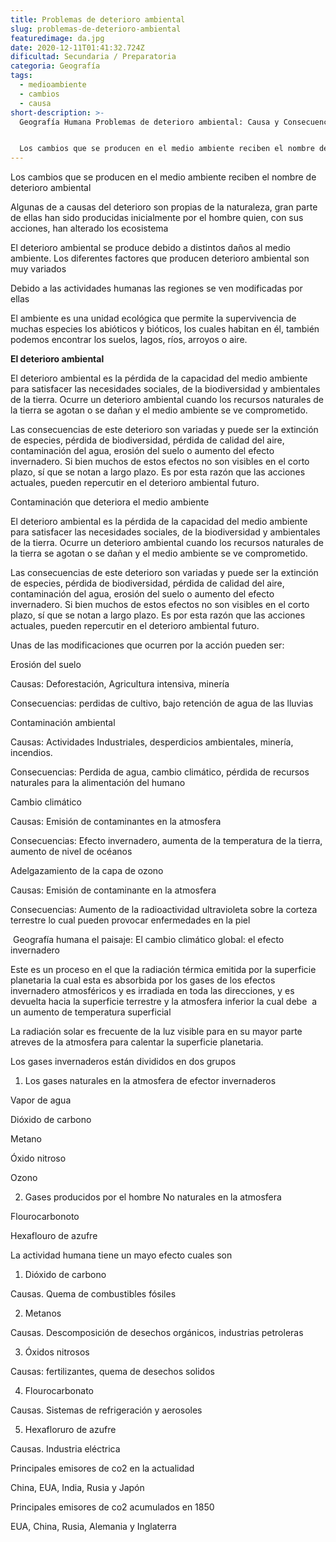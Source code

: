 ```yaml
---
title: Problemas de deterioro ambiental
slug: problemas-de-deterioro-ambiental
featuredimage: da.jpg
date: 2020-12-11T01:41:32.724Z
dificultad: Secundaria / Preparatoria
categoria: Geografía
tags:
  - medioambiente
  - cambios
  - causa
short-description: >-
  Geografía Humana Problemas de deterioro ambiental: Causa y Consecuencias 


  Los cambios que se producen en el medio ambiente reciben el nombre de deterioro ambiental
---
```

Los cambios que se producen en el medio ambiente reciben el nombre de deterioro ambiental  

Algunas de a causas del deterioro son propias de la naturaleza, gran parte de ellas han sido producidas inicialmente por el hombre quien, con sus acciones, han alterado los ecosistema 

El deterioro ambiental se produce debido a distintos daños al medio ambiente. Los diferentes factores que producen deterioro ambiental son muy variados

Debido a las actividades humanas las regiones se ven modificadas por ellas 

El ambiente es una unidad ecológica que permite la supervivencia de muchas especies los abióticos y bióticos, los cuales habitan en él, también podemos encontrar los suelos, lagos, ríos, arroyos o aire. 

**El deterioro ambiental**

El deterioro ambiental es la pérdida de la capacidad del medio ambiente para satisfacer las necesidades sociales, de la biodiversidad y ambientales de la tierra. Ocurre un deterioro ambiental cuando los recursos naturales de la tierra se agotan o se dañan y el medio ambiente se ve comprometido.



Las consecuencias de este deterioro son variadas y puede ser la extinción de especies, pérdida de biodiversidad, pérdida de calidad del aire, contaminación del agua, erosión del suelo o aumento del efecto invernadero. Si bien muchos de estos efectos no son visibles en el corto plazo, sí que se notan a largo plazo. Es por esta razón que las acciones actuales, pueden repercutir en el deterioro ambiental futuro.

Contaminación que deteriora el medio ambiente

El deterioro ambiental es la pérdida de la capacidad del medio ambiente para satisfacer las necesidades sociales, de la biodiversidad y ambientales de la tierra. Ocurre un deterioro ambiental cuando los recursos naturales de la tierra se agotan o se dañan y el medio ambiente se ve comprometido.



Las consecuencias de este deterioro son variadas y puede ser la extinción de especies, pérdida de biodiversidad, pérdida de calidad del aire, contaminación del agua, erosión del suelo o aumento del efecto invernadero. Si bien muchos de estos efectos no son visibles en el corto plazo, sí que se notan a largo plazo. Es por esta razón que las acciones actuales, pueden repercutir en el deterioro ambiental futuro.

Unas de las modificaciones que ocurren por la acción pueden ser: 

Erosión del suelo 

Causas: Deforestación, Agricultura intensiva, minería 

Consecuencias: perdidas de cultivo, bajo retención de agua de las lluvias 



Contaminación ambiental 

Causas: Actividades Industriales, desperdicios ambientales, minería, incendios.

Consecuencias: Perdida de agua, cambio climático, pérdida de recursos naturales para la alimentación del humano 



Cambio climático 

Causas: Emisión de contaminantes en la atmosfera 

Consecuencias: Efecto invernadero, aumenta de la temperatura de la tierra, aumento de nivel de océanos 



Adelgazamiento de la capa de ozono 

Causas: Emisión de contaminante en la atmosfera 

Consecuencias: Aumento de la radioactividad ultravioleta sobre la corteza terrestre lo cual pueden provocar enfermedades en la piel 



 Geografía humana el paisaje: El cambio climático global: el efecto invernadero 



Este es un proceso en el que la radiación térmica emitida por la superficie planetaria la cual esta es absorbida por los gases de los efectos invernadero atmosféricos y es irradiada en toda las direcciones, y es devuelta hacia la superficie terrestre y la atmosfera inferior la cual debe  a un aumento de temperatura superficial 



La radiación solar es frecuente de la luz visible para en su mayor parte atreves de la atmosfera para calentar la superficie planetaria.



Los gases invernaderos están divididos en dos grupos 

1. Los gases naturales en la atmosfera de efector invernaderos 

Vapor de agua 

Dióxido de carbono 

Metano 

Óxido nitroso

Ozono 

2. Gases producidos por el hombre No naturales en la atmosfera 

Flourocarbonoto 

Hexaflouro de azufre 



La actividad humana tiene un mayo efecto cuales son 

1. Dióxido de carbono 

Causas. Quema de combustibles fósiles 

2. Metanos 

Causas. Descomposición de desechos orgánicos, industrias petroleras 

3. Óxidos nitrosos 

Causas: fertilizantes, quema de desechos solidos 

4. Flourocarbonato

Causas. Sistemas de refrigeración y aerosoles 

5. Hexafloruro de azufre  

Causas. Industria eléctrica 

Principales emisores de co2 en la actualidad 

China, EUA, India, Rusia y Japón

Principales emisores de co2 acumulados en 1850 

EUA, China, Rusia, Alemania y Inglaterra